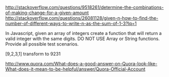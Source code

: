 http://stackoverflow.com/questions/9518261/determine-the-combinations-of-making-change-for-a-given-amount
http://stackoverflow.com/questions/26081128/given-n-how-to-find-the-number-of-different-ways-to-write-n-as-the-sum-of-1-3?lq=1

In Javascript, given an array of integers create a function that will return a valid integer with the same digits.
DO NOT USE Array or String functions. Provide all possible test scenarios.

[9,2,3,1] transform to 9231

http://www.quora.com/What-does-a-good-answer-on-Quora-look-like-What-does-it-mean-to-be-helpful/answer/Quora-Official-Account